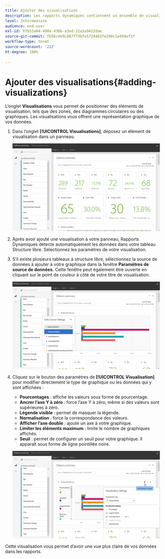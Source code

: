 ```yaml
---
title: Ajouter des visualisations
description: Les rapports dynamiques contiennent un ensemble de visualisations pour offrir une représentation graphique dans votre rapport.
level: Intermediate
audience: end-user
exl-id: 87b53a84-498e-430b-a3ed-22a3a9422dae
source-git-commit: fb5bcde9c087f73bfe5724463fe280c1e494ef1f
workflow-type: tm+mt
source-wordcount: '222'
ht-degree: 100%

---
```


# Ajouter des visualisations{#adding-visualizations}

L’onglet **Visualisations** vous permet de positionner des éléments de visualisation, tels que des zones, des diagrammes circulaires ou des graphiques. Les visualisations vous offrent une représentation graphique de vos données.

1. Dans l’onglet **[!UICONTROL Visualisations]**, déposez un élément de visualisation dans un panneau.

   ![](assets/dynamic_report_visualization_1.png)

1. Après avoir ajouté une visualisation à votre panneau, Rapports Dynamiques détecte automatiquement les données dans votre tableau Structure libre. Sélectionnez les paramètres de votre visualisation.
1. S’il existe plusieurs tableaux à structure libre, sélectionnez la source de données à ajouter à votre graphique dans la fenêtre **Paramètres de source de données.** Cette fenêtre peut également être ouverte en cliquant sur le point de couleur à côté de votre titre de visualisation.

   ![](assets/dynamic_report_visualization_2.png)

1. Cliquez sur le bouton des paramètres de **[!UICONTROL Visualisation]** pour modifier directement le type de graphique ou les données qui y sont affichées :

   * **Pourcentages** : affiche les valeurs sous forme de pourcentage.
   * **Ancrer l’axe Y à zéro** : force l’axe Y à zéro, même si des valeurs sont supérieures à zéro.
   * **Légende visible** : permet de masquer la légende.
   * **Normalisation** : force la correspondance des valeurs.
   * **Afficher l’axe double** : ajoute un axe à votre graphique.
   * **Limiter les éléments maximum** : limite le nombre de graphiques affichés.
   * **Seuil** : permet de configurer un seuil pour votre graphique. Il apparaît sous forme de ligne pointillée noire.

   ![](assets/dynamic_report_visualization_3.png)

Cette visualisation vous permet d’avoir une vue plus claire de vos données dans les rapports.
